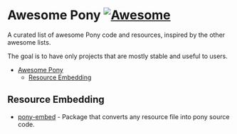 # Awesome Pony [![Awesome](https://cdn.rawgit.com/sindresorhus/awesome/d7305f38d29fed78fa85652e3a63e154dd8e8829/media/badge.svg)](https://github.com/sindresorhus/awesome)

A curated list of awesome Pony code and resources, inspired by the other awesome lists.

The goal is to have only projects that are mostly stable and useful to users.

- [Awesome Pony](#awesome-pony)
    - [Resource Embedding](#resource_embedding)

## Resource Embedding

* [pony-embed](https://github.com/pyros2097/pony-embed) - Package that converts any resource file into pony source code.
